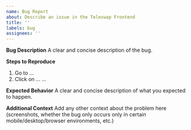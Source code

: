 ```yaml
---
name: Bug Report
about: Describe an issue in the Teleswap Frontend
title: ''
labels: bug
assignees: ''
---
```


**Bug Description**
A clear and concise description of the bug.

**Steps to Reproduce**

1. Go to ...
2. Click on ...
   ...

**Expected Behavior**
A clear and concise description of what you expected to happen.

**Additional Context**
Add any other context about the problem here (screenshots, whether the bug only occurs only in certain mobile/desktop/browser environments, etc.)
